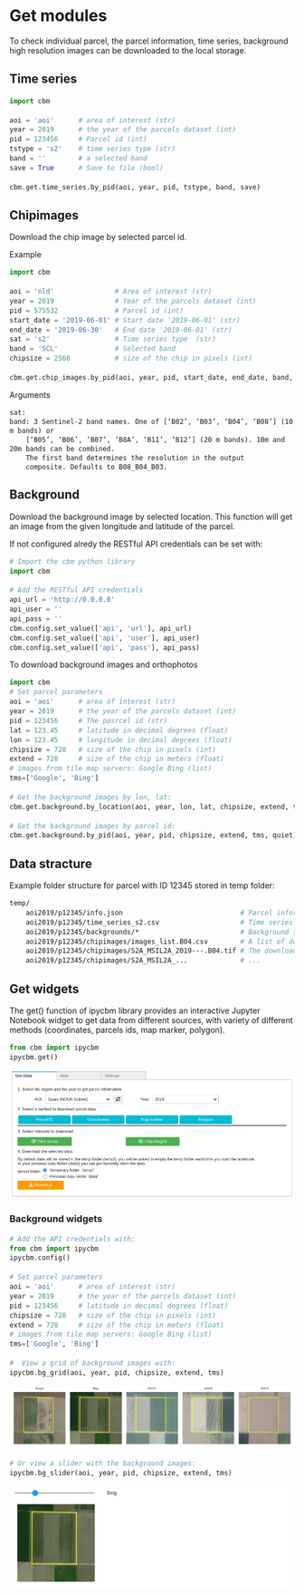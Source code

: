 # Get modules

To check individual parcel, the parcel information, time series, background high resolution images can be downloaded to the local storage.


## Time series

```python
import cbm

aoi = 'aoi'      # area of interest (str)
year = 2019      # the year of the parcels dataset (int)
pid = 123456     # Parcel id (int)
tstype = 's2'    # time series type (str)
band = ''        # a selected band
save = True      # Save to file (bool)

cbm.get.time_series.by_pid(aoi, year, pid, tstype, band, save)
```

## Chipimages

Download the chip image by selected parcel id.

Example
```python
import cbm

aoi = 'nld'               # Area of interest (str)
year = 2019               # Year of the parcels dataset (int)
pid = 575532              # Parcel id (int)
start_date = '2019-06-01' # Start date '2019-06-01' (str)
end_date = '2019-06-30'   # End date '2019-06-01' (str)
sat = 's2'                # Time series type  (str)
band = 'SCL'              # Selected band
chipsize = 2560           # size of the chip in pixels (int)

cbm.get.chip_images.by_pid(aoi, year, pid, start_date, end_date, band, chipsize)
```

Arguments

    sat:  
    band: 3 Sentinel-2 band names. One of [‘B02’, ‘B03’, ‘B04’, ‘B08’] (10 m bands) or
        [‘B05’, ‘B06’, ‘B07’, ‘B8A’, ‘B11’, ‘B12’] (20 m bands). 10m and 20m bands can be combined.
        The first band determines the resolution in the output
        composite. Defaults to B08_B04_B03.


## Background

Download the background image by selected location. This function will get an image from the given longitude and latitude of the parcel.

If not configured alredy the RESTful API credentials can be set with:
```python
# Import the cbm python library
import cbm

# Add the RESTful API credentials
api_url = 'http://0.0.0.0'
api_user = ''
api_pass = ''
cbm.config.set_value(['api', 'url'], api_url)
cbm.config.set_value(['api', 'user'], api_user)
cbm.config.set_value(['api', 'pass'], api_pass)
```

To download background images and orthophotos
```python
import cbm
# Set parcel parameters
aoi = 'aoi'      # area of interest (str)
year = 2019      # the year of the parcels dataset (int)
pid = 123456     # The pasrcel id (str)
lat = 123.45     # latitude in decimal degrees (float)
lon = 123.45     # longitude in decimal degrees (float)
chipsize = 728   # size of the chip in pixels (int)
extend = 728     # size of the chip in meters (float)
# images from tile map servers: Google Bing (list)
tms=['Google', 'Bing']

# Get the background images by lon, lat:
cbm.get.background.by_location(aoi, year, lon, lat, chipsize, extend, tms, quiet)

# Get the background images by parcel id:
cbm.get.background.by_pid(aoi, year, pid, chipsize, extend, tms, quiet)
```


## Data stracture

Example folder structure for parcel with ID 12345 stored in temp folder:
```sh
temp/
    aoi2019/p12345/info.json                             # Parcel information in .json format
    aoi2019/p12345/time_series_s2.csv                    # Time series form the parcel in .csv format
    aoi2019/p12345/backgrounds/*                         # Background images
    aoi2019/p12345/chipimages/images_list.B04.csv        # A list of downloaded images in .csv format
    aoi2019/p12345/chipimages/S2A_MSIL2A_2019---.B04.tif # The downloaded chip images
    aoi2019/p12345/chipimages/S2A_MSIL2A_...             # ...
```


## Get widgets

The get() function of ipycbm library provides an interactive Jupyter Notebook widget to get data from different sources, with variety of different methods (coordinates, parcels ids, map marker, polygon).

```python
from cbm import ipycbm
ipycbm.get()
```

![](https://raw.githubusercontent.com/konanast/cbm_media/main/ipycbm_get_01.png)


### Background widgets

```python
# Add the API credentials with:
from cbm import ipycbm
ipycbm.config()

# Set parcel parameters
aoi = 'aoi'      # area of interest (str)
year = 2019      # the year of the parcels dataset (int)
pid = 123456     # latitude in decimal degrees (float)
chipsize = 728   # size of the chip in pixels (int)
extend = 728     # size of the chip in meters (float)
# images from tile map servers: Google Bing (list)
tms=['Google', 'Bing']

#  View a grid of background images with:
ipycbm.bg_grid(aoi, year, pid, chipsize, extend, tms)
```

![](https://raw.githubusercontent.com/konanast/cbm_media/main/ipycbm_bg_grid_01.png)

```python
# Or view a slider with the background images:
ipycbm.bg_slider(aoi, year, pid, chipsize, extend, tms)
```

![](https://raw.githubusercontent.com/konanast/cbm_media/main/ipycbm_bg_slider_01.png)
